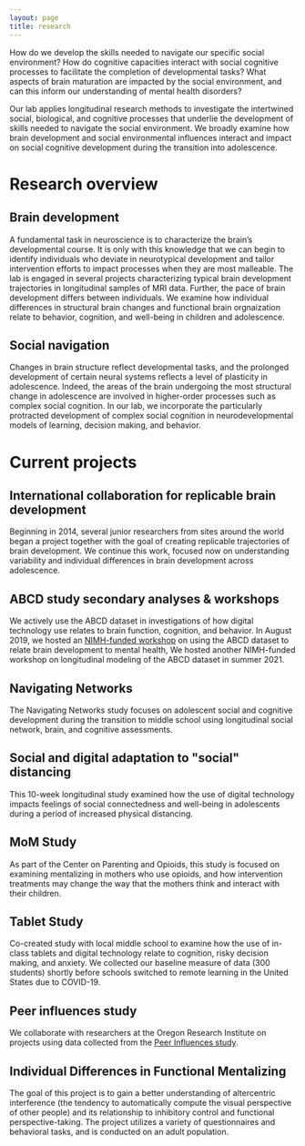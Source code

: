 ```yaml
---
layout: page
title: research
---
```


How do we develop the skills needed to navigate our specific social environment? How do cognitive capacities interact with social cognitive processes to facilitate the completion of developmental tasks? What aspects of brain maturation are impacted by the social environment, and can this inform our understanding of mental health disorders?

Our lab applies longitudinal research methods to investigate the intertwined social, biological, and cognitive processes that underlie the development of skills needed to navigate the social environment. We broadly examine how brain development and social environmental influences interact and impact on social cognitive development during the transition into adolescence. 


Research overview
===============

Brain development 
----------

A fundamental task in neuroscience is to characterize the brain’s developmental course. It is only with this knowledge that we can begin to identify individuals who deviate in neurotypical development and tailor intervention efforts to impact processes when they are most malleable. The lab is engaged in several projects characterizing typical brain development trajectories in longitudinal samples of MRI data. Further, the pace of brain development differs between individuals. We examine how individual differences in structural brain changes and functional brain orgnaization relate to behavior, cognition, and well-being in children and adolescence.

Social navigation
----------

Changes in brain structure reflect developmental tasks, and the prolonged development of certain neural systems reflects a level of plasticity in adolescence. Indeed, the areas of the brain undergoing the most structural change in adolescence are involved in higher-order processes such as complex social cognition. In our lab, we incorporate the particularly protracted development of complex social cognition in neurodevelopmental models of learning, decision making, and behavior.

Current projects
===============

International collaboration for replicable brain development
----------
Beginning in 2014, several junior researchers from sites around the world began a project together with the goal of creating replicable trajectories of brain development. We continue this work, focused now on understanding variability and individual differences in brain development across adolescence.

ABCD study secondary analyses & workshops
----------
We actively use the ABCD dataset in investigations of how digital technology use relates to brain function, cognition, and behavior. In August 2019, we hosted an [NIMH-funded workshop](https://abcdworkshop.github.io/) on using the ABCD dataset to relate brain development to mental health, We hosted another NIMH-funded workshop on longitudinal modeling of the ABCD dataset in summer 2021.

Navigating Networks
----------
The Navigating Networks study focuses on adolescent social and cognitive development during the transition to middle school using longitudinal social network, brain, and cognitive assessments.

Social and digital adaptation to "social" distancing
----------
This 10-week longitudinal study examined how the use of digital technology impacts feelings of social connectedness and well-being in adolescents during a period of increased physical distancing. 

MoM Study
----------
As part of the Center on Parenting and Opioids, this study is focused on examining mentalizing in mothers who use opioids, and how intervention treatments may change the way that the mothers think and interact with their children. 

Tablet Study
----------
Co-created study with local middle school to examine how the use of in-class tablets and digital technology relate to cognition, risky decision making, and anxiety. We collected our baseline measure of data (300 students) shortly before schools switched to remote learning in the United States due to COVID-19.

Peer influences study
----------
We collaborate with researchers at the Oregon Research Institute on projects using data collected from the [Peer Influences study](https://grantome.com/grant/NIH/R01-DA034062-01A1).

Individual Differences in Functional Mentalizing
----------
The goal of this project is to gain a better understanding of altercentric interference (the tendency to automatically compute the visual perspective of other people) and its relationship to inhibitory control and functional perspective-taking. The project utilizes a variety of questionnaires and behavioral tasks, and is conducted on an adult population.
